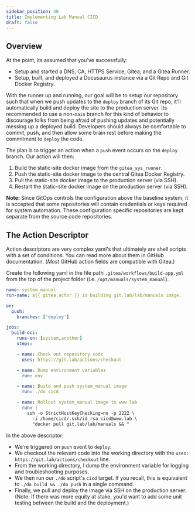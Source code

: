 ```yaml
---
sidebar_position: 40
title: Implementing Lab Manual CICD
draft: false
---
```


## Overview

At the point, its assumed that you've successfully:
- Setup and started a DNS, CA, HTTPS Service, Gitea, and a Gitea Runner.
- Setup, built, and deployed a Docusaurus instance via a Git Repo and Git Docker Registry.

With the runner up and running, our goal will be to setup our repository such that when we push updates to the `deploy` branch of its Git repo, it'll automatically build and deploy the site to the production server. Its recommended to use a non-`main` branch for this kind of behavior to discourage folks from being afraid of pushing updates and potentially messing up a deployed build. Developers should always be comfortable to commit, push, and then allow some brain rest before making the commitment to `deploy` the code.

The plan is to trigger an action when a `push` event occurs on the `deploy` branch. Our action will then:

1. Build the static-site docker image from the `gitea_sys_runner`.
2. Push the static-site docker image to the central Gitea Docker Registry.
3. Pull the static-site docker image to the production server (via SSH).
4. Restart the static-site docker image on the production server (via SSH).

**Note:** Since GitOps controls the configuration above the baseline system, it is accepted that some repositories will contain credentials or keys required for system automation. These configuration specific repositories are kept separate from the source code repositories.

## The Action Descriptor

Action descriptors are very complex yaml's that ultimately are shell scripts with a set of conditions. You can read more about them in GitHub documentation. (_Most_ GitHub action fields are compatible with Gitea.)

Create the following yaml in the file path `.gitea/workflows/build-app.yml` from the top of the project folder (i.e. `/opt/manuals/system_manual`).

```yaml
name: system_manual
run-name: ${{ gitea.actor }} is building git.lab/lab/manuals image.

on:
  push: 
    branches: ['deploy']

jobs:
  build-oci:
    runs-on: [system,another]
    steps:

    - name: Check out repository code
      uses: https://git.lab/actions/checkout

    - name: Dump environment variables
      run: env

    - name: Build and push system_manual image
      run: ./do cicd

    - name: Rollout system_manual image to www.lab
      run: |
        ssh -o StrictHostKeyChecking=no -p 2222 \
          -i /home/cicd/.ssh/id_rsa cicd@www.lab \
          "docker pull git.lab/lab/manuals && "
```

In the above descriptor:

- We're triggered on `push` event to `deploy`.
- We checkout the relevant code into the working directory with the `uses: https://git.lab/actions/checkout` line.
- From the working directory, I dump the environment variable for logging and troubleshooting purposes.
- We then run our `./do` script's `cicd` target. If you recall, this is equivalent to `./do build && ./do push` in a single command.
- Finally, we pull and deploy the image via SSH on the production server. (Note: If there was more equity at stake, you'd want to add some unit testing between the build and the deployment.)


